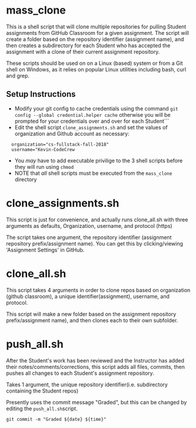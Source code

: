 # mass_clone
This is a shell script that will clone multiple repositories for pulling Student assignments from GitHub Classroom for a given  assignment.  The script will create a folder based on the repository identifier (assignment name), and then creates a subdirectory for each Student who has accepted the assignment with a clone of their current assignment repository.

These scripts should be used on on a Linux (based) system or from a Git shell on Windows, as it relies on popular Linux utilities including bash, curl and grep.

## Setup Instructions
* Modify your git config to cache credentials using the command ```git config --global credential.helper cache``` otherwise you will be prompted for your credentials over and over for each Student```
* Edit the shell script ```clone_assignments.sh``` and set the values of organization and Github account as necessary:
```
  organization="cs-fullstack-fall-2018"
  username="Kevin-CodeCrew
```
* You *may* have to add executable privilige to the 3 shell scripts before they will run using ```chmod```
* NOTE that *all* shell scripts must be executed from the ```mass_clone``` directory

# clone_assignments.sh

This script is just for convenience, and actually runs clone_all.sh with three arguments as defaults, Organization, username, and protocol (https)

The script takes one argument, the repository identifier (assignment repository prefix/assignment name). You can get this by clicking/viewing 'Assignment Settings' in GitHub.

# clone_all.sh

This script takes 4 arguments in order to clone repos based on organization (github classroom), a unique identifier(assignment), username, and protocol.

This script will make a new folder based on the assignment repository prefix/assignment name), and then clones each to their own subfolder.

# push_all.sh

After the Student's work has been reviewed and the Instructor has added their notes/comments/corrections, this script adds all files, commits, then pushes all changes to each Student's assignment repository.

Takes 1 argument, the unique repository identifier(i.e. subdirectory containing the Student repos)

Presently uses the commit message "Graded", but this can be changed by editing the ```push_all.sh```script.

```git commit -m "Graded ${date} ${time}"```

